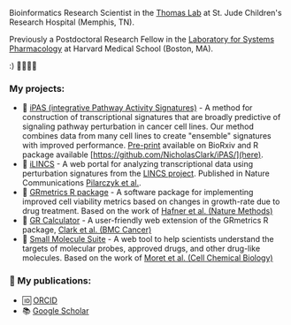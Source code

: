 Bioinformatics Research Scientist in the [Thomas Lab](https://www.stjude.org/research/labs/thomas-lab.html) at St. Jude Children's Research Hospital (Memphis, TN).

Previously a Postdoctoral Research Fellow in the [Laboratory for Systems Pharmacology](https://labsyspharm.org/) at Harvard Medical School (Boston, MA).

:) 👨‍💻👨‍🔬

### My projects:

- 🧬 [iPAS (integrative Pathway Activity Signatures)](https://github.com/NicholasClark/iPAS/) - A method for construction of transcriptional signatures that are broadly predictive of signaling pathway perturbation in cancer cell lines. Our method combines data from many cell lines to create "ensemble" signatures with improved performance. [Pre-print](https://doi.org/10.1101/2022.06.03.494712) available on BioRxiv and R package available [https://github.com/NicholasClark/iPAS/](here).
- 🧫 [iLINCS](http://www.ilincs.org/) - A web portal for analyzing transcriptional data using perturbation signatures from the [LINCS project](https://lincsproject.org/). Published in Nature Communications [Pilarczyk et al.](https://www.nature.com/articles/s41467-022-32205-3).
- 📐 [GRmetrics R package](https://bioconductor.org/packages/release/bioc/html/GRmetrics.html) - A software package for implementing improved cell viability metrics based on changes in growth-rate due to drug treatment. Based on the work of [Hafner et al. (Nature Methods)](https://doi.org/10.1038/nmeth.3853)
- 🧮 [GR Calculator](http://www.grcalculator.org) - A user-friendly web extension of the GRmetrics R package, [Clark et al. (BMC Cancer)](https://doi.org/10.1186/s12885-017-3689-3)
- 🧪 [Small Molecule Suite](https://labsyspharm.shinyapps.io/smallmoleculesuite/) - A web tool to help scientists understand the targets of molecular probes, approved drugs, and other drug-like molecules. Based on the work of [Moret et al. (Cell Chemical Biology)](https://doi.org/10.1016/j.chembiol.2019.02.018)

### 📰 My publications: 

- 🆔 [ORCID](https://orcid.org/0000-0003-0105-9605)
- 📚 [Google Scholar](https://scholar.google.com/citations?user=bMV1JMkAAAAJ)
